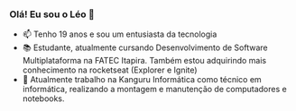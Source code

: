### Olá! Eu sou o Léo 🤠
- 📫 Tenho 19 anos e sou um entusiasta da tecnologia
- 📚 Estudante, atualmente cursando Desenvolvimento de Software Multiplataforma na FATEC Itapira. Também estou adquirindo mais conhecimento na rocketseat (Explorer e Ignite) 
- 🔧 Atualmente trabalho na Kanguru Informática como técnico em informática, realizando a montagem e manutenção de computadores e notebooks. 

<!---
leosartorelli1/leosartorelli1 is a ✨ special ✨ repository because its `README.md` (this file) appears on your GitHub profile.
You can click the Preview link to take a look at your changes.
--->
